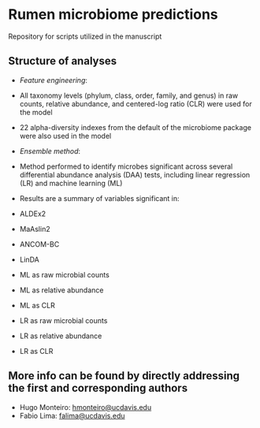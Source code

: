 # Rumen microbiome predictions
Repository for scripts utilized in the manuscript

## Structure of analyses

- *Feature engineering*:
- All taxonomy levels (phylum, class, order, family, and genus) in raw counts, relative abundance, and centered-log ratio (CLR) were used for the model
- 22 alpha-diversity indexes from the default of the microbiome package were also used in the model

- *Ensemble method*:
- Method performed to identify microbes significant across several differential abundance analysis (DAA) tests, including linear regression (LR) and machine learning (ML)
- Results are a summary of variables significant in:
- ALDEx2
- MaAslin2
- ANCOM-BC
- LinDA
- ML as raw microbial counts
- ML as relative abundance
- ML as CLR
- LR as raw microbial counts
- LR as relative abundance
- LR as CLR

## More info can be found by directly addressing the first and corresponding authors

- Hugo Monteiro: hmonteiro@ucdavis.edu
- Fabio Lima: falima@ucdavis.edu
